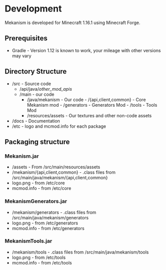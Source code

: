 # Development

Mekanism is developed for Minecraft 1.16.1 using Minecraft Forge.

## Prerequisites

* Gradle - Version 1.12 is known to work, your mileage with other versions may vary

## Directory Structure

* /src - Source code
    - /api/java/_other_mod_apis_
    - /main - our code
        - /java/mekanism - Our code
                - /{api,client,common} - Core Mekanism mod
                - /generators - Generators Mod
                - /tools - Tools Mod
        - /resources/assets - Our textures and other non-code assets
* /docs - Documentation
* /etc - logo and mcmod.info for each package

## Packaging structure

### Mekanism.jar

* /assets - From /src/main/resources/assets
* /mekanism/{api,client,common} - .class files from /src/main/java/mekanism/{api,client,common}
* logo.png - from /etc/core
* mcmod.info - from /etc/core

### MekanismGenerators.jar

* /mekanism/generators - .class files from /src/main/java/mekanism/generators
* logo.png - from /etc/generators
* mcmod.info - from /etc/generators

### MekanismTools.jar

* /mekanism/tools - .class files from /src/main/java/mekanism/tools
* logo.png - from /etc/tools
* mcmod.info - from /etc/tools
